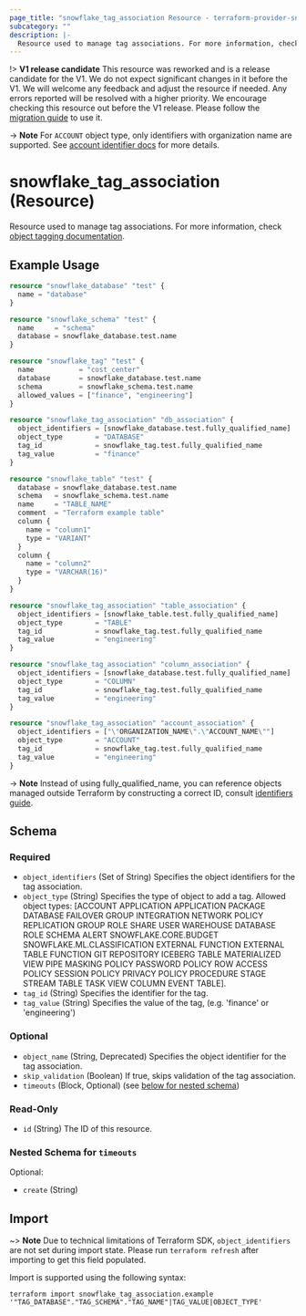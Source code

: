 ```yaml
---
page_title: "snowflake_tag_association Resource - terraform-provider-snowflake"
subcategory: ""
description: |-
  Resource used to manage tag associations. For more information, check object tagging documentation https://docs.snowflake.com/en/user-guide/object-tagging.
---
```


!> **V1 release candidate** This resource was reworked and is a release candidate for the V1. We do not expect significant changes in it before the V1. We will welcome any feedback and adjust the resource if needed. Any errors reported will be resolved with a higher priority. We encourage checking this resource out before the V1 release. Please follow the [migration guide](https://github.com/Snowflake-Labs/terraform-provider-snowflake/blob/main/MIGRATION_GUIDE.md#v0980--v0990) to use it.

-> **Note** For `ACCOUNT` object type, only identifiers with organization name are supported. See [account identifier docs](https://docs.snowflake.com/en/user-guide/admin-account-identifier#format-1-preferred-account-name-in-your-organization) for more details.

# snowflake_tag_association (Resource)

Resource used to manage tag associations. For more information, check [object tagging documentation](https://docs.snowflake.com/en/user-guide/object-tagging).

## Example Usage

```terraform
resource "snowflake_database" "test" {
  name = "database"
}

resource "snowflake_schema" "test" {
  name     = "schema"
  database = snowflake_database.test.name
}

resource "snowflake_tag" "test" {
  name           = "cost_center"
  database       = snowflake_database.test.name
  schema         = snowflake_schema.test.name
  allowed_values = ["finance", "engineering"]
}

resource "snowflake_tag_association" "db_association" {
  object_identifiers = [snowflake_database.test.fully_qualified_name]
  object_type        = "DATABASE"
  tag_id             = snowflake_tag.test.fully_qualified_name
  tag_value          = "finance"
}

resource "snowflake_table" "test" {
  database = snowflake_database.test.name
  schema   = snowflake_schema.test.name
  name     = "TABLE_NAME"
  comment  = "Terraform example table"
  column {
    name = "column1"
    type = "VARIANT"
  }
  column {
    name = "column2"
    type = "VARCHAR(16)"
  }
}

resource "snowflake_tag_association" "table_association" {
  object_identifiers = [snowflake_table.test.fully_qualified_name]
  object_type        = "TABLE"
  tag_id             = snowflake_tag.test.fully_qualified_name
  tag_value          = "engineering"
}

resource "snowflake_tag_association" "column_association" {
  object_identifiers = [snowflake_database.test.fully_qualified_name]
  object_type        = "COLUMN"
  tag_id             = snowflake_tag.test.fully_qualified_name
  tag_value          = "engineering"
}

resource "snowflake_tag_association" "account_association" {
  object_identifiers = ["\"ORGANIZATION_NAME\".\"ACCOUNT_NAME\""]
  object_type        = "ACCOUNT"
  tag_id             = snowflake_tag.test.fully_qualified_name
  tag_value          = "engineering"
}
```
-> **Note** Instead of using fully_qualified_name, you can reference objects managed outside Terraform by constructing a correct ID, consult [identifiers guide](https://registry.terraform.io/providers/Snowflake-Labs/snowflake/latest/docs/guides/identifiers#new-computed-fully-qualified-name-field-in-resources).
<!-- TODO(SNOW-1634854): include an example showing both methods-->

<!-- schema generated by tfplugindocs -->
## Schema

### Required

- `object_identifiers` (Set of String) Specifies the object identifiers for the tag association.
- `object_type` (String) Specifies the type of object to add a tag. Allowed object types: [ACCOUNT APPLICATION APPLICATION PACKAGE DATABASE FAILOVER GROUP INTEGRATION NETWORK POLICY REPLICATION GROUP ROLE SHARE USER WAREHOUSE DATABASE ROLE SCHEMA ALERT SNOWFLAKE.CORE.BUDGET SNOWFLAKE.ML.CLASSIFICATION EXTERNAL FUNCTION EXTERNAL TABLE FUNCTION GIT REPOSITORY ICEBERG TABLE MATERIALIZED VIEW PIPE MASKING POLICY PASSWORD POLICY ROW ACCESS POLICY SESSION POLICY PRIVACY POLICY PROCEDURE STAGE STREAM TABLE TASK VIEW COLUMN EVENT TABLE].
- `tag_id` (String) Specifies the identifier for the tag.
- `tag_value` (String) Specifies the value of the tag, (e.g. 'finance' or 'engineering')

### Optional

- `object_name` (String, Deprecated) Specifies the object identifier for the tag association.
- `skip_validation` (Boolean) If true, skips validation of the tag association.
- `timeouts` (Block, Optional) (see [below for nested schema](#nestedblock--timeouts))

### Read-Only

- `id` (String) The ID of this resource.

<a id="nestedblock--timeouts"></a>
### Nested Schema for `timeouts`

Optional:

- `create` (String)

## Import

~> **Note** Due to technical limitations of Terraform SDK, `object_identifiers` are not set during import state. Please run `terraform refresh` after importing to get this field populated.

Import is supported using the following syntax:

```shell
terraform import snowflake_tag_association.example '"TAG_DATABASE"."TAG_SCHEMA"."TAG_NAME"|TAG_VALUE|OBJECT_TYPE'
```
